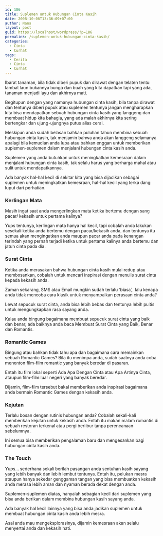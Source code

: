 ```yaml
---
id: 186
title: Suplemen untuk Hubungan Cinta Kasih
date: 2008-10-06T13:36:09+07:00
author: Nana
layout: post
guid: https://localhost/wordpress/?p=186
permalink: /suplemen-untuk-hubungan-cinta-kasih/
categories:
  - Cinta
  - Curhat
tags:
  - Cerita
  - Cinta
  - Curhat
---
```

Ibarat tanaman, bila tidak diberi pupuk dan dirawat dengan telaten tentu lambat laun bukannya bunga dan buah yang kita dapatkan tapi yang ada, tanaman menjadi layu dan akhirnya mati.

Begitupun dengan yang namanya hubungan cinta kasih, bila tanpa dirawat dan tentunya diberi pupuk atau suplemen tentunya jangan mengharapkan kita bisa mendapatkan sebuah hubungan cinta kasih yang langgeng dan membuat hidup kita bahagia, yang ada malah akhirnya kita sering bertengkar dan ujung-ujungnya putus alias cerai.

Meskipun anda sudah belasan bahkan puluhan tahun membina sebuah hubungan cinta kasih, tak menjamin bahwa anda akan langgeng selamanya apalagi bila kemudian anda lupa atau bahkan enggan untuk memberikan suplemen-suplemen dalam menjalani hubungan cinta kasih anda.

Suplemen yang anda butuhkan untuk meningkatkan kemesraan dalam menjalani hubungan cinta kasih, tak selalu harus yang berharga mahal atau sulit untuk mendapatkannya.

Ada banyak hal-hal kecil di sekitar kita yang bisa dijadikan sebagai suplemen untuk meningkatkan kemesraan, hal-hal kecil yang terka dang luput dari perhatian.

### Kerlingan Mata

Masih ingat saat anda mengerlingkan mata ketika bertemu dengan sang pacar/ kekasih untuk pertama kalinya?

Yups tentunya, kerlingan mata hanya hal kecil, tapi cobalah anda lakukan sesekali ketika anda bertemu dengan pacar/kekasih anda, dan tentunya itu semua akan mengingatkan anda maupun pacar anda pada kenangan terindah yang pernah terjadi ketika untuk pertama kalinya anda bertemu dan jatuh cinta pada dia.

### Surat Cinta

Ketika anda merasakan bahwa hubungan cinta kasih mulai redup atau membosankan, cobalah untuk mencari inspirasi dengan menulis surat cinta kepada kekasih anda.

Zaman sekarang, SMS atau Email mungkin sudah terlalu ‘biasa’,  lalu kenapa anda tidak mencoba cara klasik untuk menyampaikan perasaan cinta anda?

Lewat sepucuk surat cinta, anda bisa lebih bebas dan tentunya lebih puitis untuk mengungkapkan rasa sayang anda.

Kalau anda bingung bagaimana membuat sepucuk surat cinta yang baik dan benar, ada baiknya anda baca Membuat Surat Cinta yang Baik, Benar dan Romantis.

### Romantic Games

Bingung atau bahkan tidak tahu apa dan bagaimana cara memainkan sebuah Romantic Games? Bila itu menimpa anda, sudah saatnya anda coba menonton film-film romantic yang banyak beredar di pasaran.

Entah itu film lokal seperti Ada Apa Dengan Cinta atau Apa Artinya Cinta, ataupun film-film luar negeri yang banyak beredar.

Dijamin, film-film tersebut bakal memberikan anda inspirasi bagaimana anda bermain Romantic Games dengan kekasih anda.

### Kejutan

Terlalu bosan dengan rutinis hubungan anda? Cobalah sekali-kali memberikan kejutan untuk kekasih anda. Entah itu makan malam romantis di sebuah restoran terkenal atau pergi berlibur tanpa perencanaan sebelumnya.

Ini semua bisa memberikan pengalaman baru dan mengesankan bagi hubungan cinta kasih anda.

### The Touch

Yups… sederhana sekali berilah pasangan anda sentuhan kasih sayang yang lebih banyak dan lebih lembut tentunya. Entah itu, pelukan mesra ataupun hanya sekedar genggaman tangan yang bisa membuatkan kekasih anda merasa lebih aman dan nyaman berada dekat dengan anda.

Suplemen-suplemen diatas, hanyalah sebagian kecil dari suplemen yang bisa anda berikan dalam membina hubungan kasih sayang anda.

Ada banyak hal kecil lainnya yang bisa anda jadikan suplemen untuk membuat hubungan cinta kasih anda lebih mesra.

Asal anda mau mengeksplorasinya, dijamin kemesraan akan selalu menyertai anda dan kekasih hati.